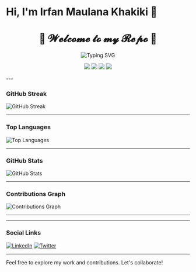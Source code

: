 # Hi, I'm Irfan Maulana Khakiki 🙌

<h1 align="center">
  🌸 𝓦𝓮𝓵𝓬𝓸𝓶𝓮 𝓽𝓸 𝓶𝔂 𝓡𝓮𝓹𝓸 🌸
</h1>

<p align="center">
  <img src="https://readme-typing-svg.herokuapp.com?font=Fira+Code&duration=3000&pause=1000&color=F7971E&center=true&vCenter=true&width=435&lines=Hi+There!+👋;Welcome+to+my+GitHub+Repository!;Enjoy+exploring+my+code+😊" alt="Typing SVG" />
</p>

<p align="center">
  <img src="https://img.shields.io/badge/Laravel-FF2D20?style=flat-square&logo=laravel&logoColor=white"/>
  <img src="https://img.shields.io/badge/Livewire-4B3263?style=flat-square&logo=laravel&logoColor=white"/>
  <img src="https://img.shields.io/badge/Tailwind_CSS-38B2AC?style=flat-square&logo=tailwind-css&logoColor=white"/>
  <img src="https://img.shields.io/badge/MySQL-4479A1?style=flat-square&logo=mysql&logoColor=white"/>
</p>
---

### GitHub Streak
![GitHub Streak](https://github-readme-streak-stats.herokuapp.com/?user=irfanmkh)

---

### Top Languages
![Top Languages](https://github-readme-stats.vercel.app/api/top-langs?username=irfanmkh&show_icons=true&locale=en&layout=compact)

---

### GitHub Stats
![GitHub Stats](https://github-readme-stats.vercel.app/api?username=irfanmkh&show_icons=true&hide_title=true&count_private=true&hide=prs&theme=radical)

---

### Contributions Graph
![Contributions Graph](https://github.com/irfanmkh/irfanmkh/blob/main/output/github-contribution-grid-snake.svg)


---


---

### Social Links
[![LinkedIn](https://img.shields.io/badge/LinkedIn-0e76a8?style=for-the-badge&logo=linkedin)](https://www.linkedin.com/in/irfanmkh)
[![Twitter](https://img.shields.io/badge/Twitter-1DA1F2?style=for-the-badge&logo=twitter)](https://twitter.com/irfanmkh)

---

Feel free to explore my work and contributions. Let's collaborate!
